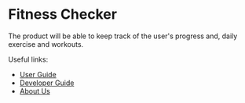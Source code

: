 # Fitness Checker

The product will be able to keep track of the user's progress and, daily exercise and workouts.

Useful links:
* [User Guide](UserGuide.md)
* [Developer Guide](DeveloperGuide.md)
* [About Us](AboutUs.md)
